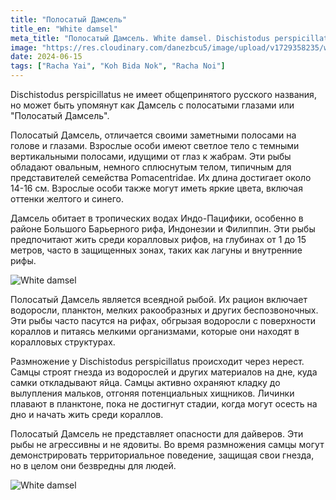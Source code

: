 ```yaml
---
title: "Полосатый Дамсель"
title_en: "White damsel"
meta_title: "Полосатый Дамсель. White damsel. Dischistodus perspicillatus"
image: "https://res.cloudinary.com/danezbcu5/image/upload/v1729358235/white-damsel_c2m1ga.png"
date: 2024-06-15
tags: ["Racha Yai", "Koh Bida Nok", "Racha Noi"]
---
```


Dischistodus perspicillatus не имеет общепринятого русского названия, но может быть упомянут как Дамсель с полосатыми глазами или "Полосатый Дамсель".

Полосатый Дамсель, отличается своими заметными полосами на голове и глазами. Взрослые особи имеют светлое тело с темными вертикальными полосами, идущими от глаз к жабрам. Эти рыбы обладают овальным, немного сплюснутым телом, типичным для представителей семейства Pomacentridae. Их длина достигает около 14-16 см. Взрослые особи также могут иметь яркие цвета, включая оттенки желтого и синего.

Дамсель обитает в тропических водах Индо-Пацифики, особенно в районе Большого Барьерного рифа, Индонезии и Филиппин. Эти рыбы предпочитают жить среди коралловых рифов, на глубинах от 1 до 15 метров, часто в защищенных зонах, таких как лагуны и внутренние рифы.

![White damsel](https://res.cloudinary.com/danezbcu5/image/upload/v1729358236/white-damsel-2_ekqcum.png "White damsel")

Полосатый Дамсель является всеядной рыбой. Их рацион включает водоросли, планктон, мелких ракообразных и других беспозвоночных. Эти рыбы часто пасутся на рифах, обгрызая водоросли с поверхности кораллов и питаясь мелкими организмами, которые они находят в коралловых структурах.

Размножение у Dischistodus perspicillatus происходит через нерест. Самцы строят гнезда из водорослей и других материалов на дне, куда самки откладывают яйца. Самцы активно охраняют кладку до вылупления мальков, отгоняя потенциальных хищников. Личинки плавают в планктоне, пока не достигнут стадии, когда могут осесть на дно и начать жить среди кораллов.

Полосатый Дамсель не представляет опасности для дайверов. Эти рыбы не агрессивны и не ядовиты. Во время размножения самцы могут демонстрировать территориальное поведение, защищая свои гнезда, но в целом они безвредны для людей.

![White damsel](https://res.cloudinary.com/danezbcu5/image/upload/v1729358242/white-damsel-3_kgmgfb.png "White damsel")

